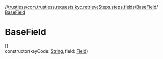 //[trustless](../../../index.md)/[com.trustless.requests.kyc.retrieveSteps.steps.fields](../index.md)/[BaseField](index.md)/[BaseField](-base-field.md)

# BaseField

[]\
constructor(keyCode: [String](https://kotlinlang.org/api/latest/jvm/stdlib/kotlin/-string/index.html), field: [Field](../../com.trustless.requests.kyc.retrieveSteps/-field/index.md))

